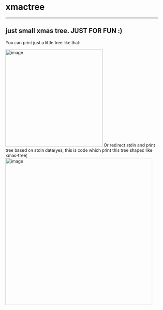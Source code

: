 # xmactree
---
just small xmas tree. JUST FOR FUN :)
---
You can print just a little tree like that:

  <img width="321" alt="image" src="https://user-images.githubusercontent.com/39978392/145644032-d0d40702-cfe3-410d-8342-c72b058b0d91.png">
Or redirect stdin and print tree based on stdin data(yes, this is code which print this tree shaped like xmas-tree)
  <img width="485" alt="image" src="https://user-images.githubusercontent.com/39978392/148661184-52b284fa-126f-4fc7-958d-17d03a2fbd46.png">
